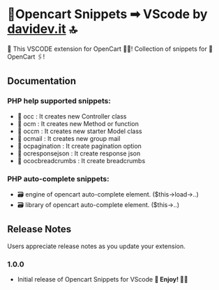 # 🛒Opencart Snippets ➡ VScode by [davidev.it](https://davidev.it) 🔝
🐷 This VSCODE extension for OpenCart 🙋‍♀️! Collection of snippets for 🛒 OpenCart 🖇!
## Documentation
### PHP help supported snippets:
- 📁 occ : It creates new Controller class
- 📁 ocm : It creates new Method or function
- 📁 occm : It creates new starter Model class
- 📁 ocmail : It creates new group mail
- 📁 ocpagination : It create pagination option
- 📁 ocresponsejson : It create response json
- 📁 ococbreadcrumbs : It create breadcrumbs
### PHP auto-complete snippets:
- 🗃 engine of opencart auto-complete element. ($this->load->..)
- 🗃 library of opencart auto-complete element. ($this->..)
## Release Notes
Users appreciate release notes as you update your extension.
### 1.0.0
- Initial release of Opencart Snippets for VScode
**🙇 Enjoy! 🙇‍♂️** 

